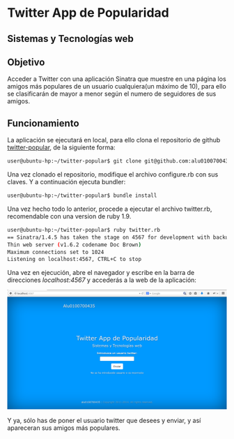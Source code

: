 Twitter App de Popularidad 
=========
Sistemas y Tecnologías web
-------


Objetivo
-----

Acceder a Twitter con  una aplicación Sinatra que muestre en una página los amigos más populares de un usuario cualquiera(un máximo de 10), para ello se clasificarán de mayor a menor según el numero de seguidores de sus amigos.


Funcionamiento
-----

La aplicación se ejecutará en local, para ello clona el repositorio de github [twitter-popular], de la siguiente forma: 

```sh
user@ubuntu-hp:~/twitter-popular$ git clone git@github.com:alu0100700435/twitter-popular.git
```
Una vez clonado el repositorio, modifique el archivo configure.rb con sus claves. Y a continuación ejecuta bundler:

```sh
user@ubuntu-hp:~/twitter-popular$ bundle install
```

Una vez hecho todo lo anterior, procede a ejecutar el archivo twitter.rb, recomendable con una version de ruby 1.9.

```sh
user@ubuntu-hp:~/twitter-popular$ ruby twitter.rb 
== Sinatra/1.4.5 has taken the stage on 4567 for development with backup from Thin
Thin web server (v1.6.2 codename Doc Brown)
Maximum connections set to 1024
Listening on localhost:4567, CTRL+C to stop
```

Una vez en ejecución, abre el navegador y escribe en la barra de direcciones *localhost:4567* y accederás a la web de la aplicación:

![ejemplo navegador](https://raw.githubusercontent.com/alu0100700435/twitter-popular/gh-pages/public/ejemplo.png) 

Y ya, sólo has de poner el usuario twitter que desees y enviar, y así apareceran sus amigos más populares. 

[twitter-popular]:https://github.com/alu0100700435/twitter-popular
